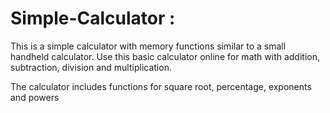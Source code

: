 # Simple-Calculator :

This is a simple calculator with memory functions similar to a small handheld calculator. Use this basic calculator online for math with addition, subtraction, division and multiplication.

The calculator includes functions for square root, percentage, exponents and powers 
